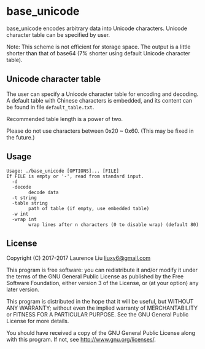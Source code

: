 # base_unicode

base_unicode encodes arbitrary data into Unicode characters. Unicode character table can be specified by user.

Note: This scheme is not efficient for storage space. The output is a little shorter than that of base64 (7% shorter using default Unicode character table).

## Unicode character table

The user can specify a Unicode character table for encoding and decoding. A default table with Chinese characters is embedded, and its content can be found in file `default_table.txt`.

Recommended table length is a power of two.

Please do not use characters between 0x20 ~ 0x60. (This may be fixed in the future.)

## Usage

```
Usage: ./base_unicode [OPTIONS]... [FILE]
If FILE is empty or '-', read from standard input.
  -d
  -decode
        decode data
  -t string
  -table string
        path of table (if empty, use embedded table)
  -w int
  -wrap int
        wrap lines after n characters (0 to disable wrap) (default 80)
```

## License

Copyright (C) 2017-2017  Laurence Liu <liuxy6@gmail.com>

This program is free software: you can redistribute it and/or modify it under the terms of the GNU General Public License as published by the Free Software Foundation, either version 3 of the License, or (at your option) any later version.

This program is distributed in the hope that it will be useful, but WITHOUT ANY WARRANTY; without even the implied warranty of MERCHANTABILITY or FITNESS FOR A PARTICULAR PURPOSE.  See the GNU General Public License for more details.

You should have received a copy of the GNU General Public License along with this program.  If not, see <http://www.gnu.org/licenses/>.
